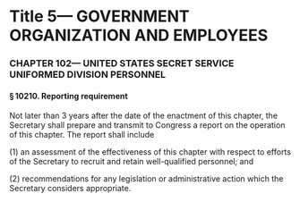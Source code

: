 
# Title 5— GOVERNMENT ORGANIZATION AND EMPLOYEES
### CHAPTER 102— UNITED STATES SECRET SERVICE UNIFORMED DIVISION PERSONNEL
#### § 10210. Reporting requirement

Not later than 3 years after the date of the enactment of this chapter, the Secretary shall prepare and transmit to Congress a report on the operation of this chapter. The report shall include

(1) an assessment of the effectiveness of this chapter with respect to efforts of the Secretary to recruit and retain well-qualified personnel; and

(2) recommendations for any legislation or administrative action which the Secretary considers appropriate.
